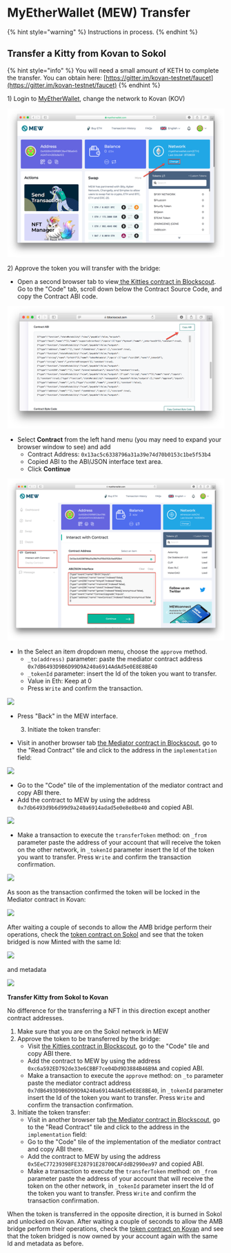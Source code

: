 # MyEtherWallet \(MEW\) Transfer

{% hint style="warning" %}
Instructions in process.
{% endhint %}

## **Transfer a Kitty from Kovan to Sokol** 

{% hint style="info" %}
You will need a small amount of KETH to complete the transfer.  You can obtain here: [https://gitter.im/kovan-testnet/faucet](https://gitter.im/kovan-testnet/faucet)
{% endhint %}

1\) Login to [MyEtherWallet](https://www.myetherwallet.com/), change the network to Kovan \(KOV\)

![Switch to the Kovan Network](../../.gitbook/assets/kov1.png)

2\) Approve the token you will transfer with the bridge:

* Open a second browser tab to view[ the Kitties contract in Blockscout](https://blockscout.com/eth/kovan/address/0x13ac5c6338796a31a39e74d70b0153c1be5f53b4/contracts). Go to the "Code" tab, scroll down below the Contract Source Code, and copy the Contract ABI code.

![Copy the Contract ABI](../../.gitbook/assets/copyabi.png)

* Select **Contract** from the left hand menu \(you may need to expand your browser window to see\) and add
  * Contract Address:  `0x13ac5c6338796a31a39e74d70b0153c1be5f53b4` 
  * Copied ABI to the ABI/JSON interface text area.
  * Click **Continue**

![Enter in Contract Address and Contract ABI](../../.gitbook/assets/mewkitties1.png)

* In the Select an item dropdown menu, choose the `approve` method. 
  *  `_to(address)` parameter: paste the mediator contract address `0x7dB6493D9B6D99D9A240a6914AdAd5e0E8E8BE40`
  *  `_tokenId` parameter: insert the Id of the token you want to transfer. 
  * Value in Eth: Keep at 0
  * Press `Write` and confirm the transaction.

![](https://i.imgur.com/bC4Yvoo.png)

* Press "Back" in the MEW interface.

   3. Initiate the token transfer:

* Visit in another browser tab [the Mediator contract in Blockscout](https://blockscout.com/eth/kovan/address/0x7db6493d9b6d99d9a240a6914adad5e0e8e8be40/read_contract), go to the "Read Contract" tile and click to the address in the `implementation` field:   

![](https://i.imgur.com/DuyKKde.png)

* Go to the "Code" tile of the implementation of the mediator contract and copy ABI there.
* Add the contract to MEW by using the address `0x7db6493d9b6d99d9a240a6914adad5e0e8e8be40` and copied ABI.

![](https://i.imgur.com/nZnGAm3.png)



* Make a transaction to execute the `transferToken` method: on `_from` parameter paste the address of your account that will receive the token on the other network, in `_tokenId` parameter insert the Id of the token you want to transfer. Press `Write` and confirm the transaction confirmation.

![](https://i.imgur.com/dMnwDXF.png)

As soon as the transaction confirmed the token will be locked in the Mediator contract in Kovan: 

![](https://i.imgur.com/gRwDC0O.png)

After waiting a couple of seconds to allow the AMB bridge perform their operations, check the [token contract on Sokol](https://blockscout.com/poa/sokol/tokens/0xc6a592ED792de33e6CBBF7ce04Dd9D3884B46B9A/inventory) and see that the token bridged is now Minted with the same Id: 

![](https://i.imgur.com/fgSUaYd.png)

and metadata

![](https://i.imgur.com/sVkIZSZ.png)

**Transfer Kitty from Sokol to Kovan**

No difference for the transferring a NFT in this direction except another contract addresses.

1. Make sure that you are on the Sokol network in MEW
2. Approve the token to be transferred by the bridge:
   * Visit [the Kitties contract in Blockscout](https://blockscout.com/poa/sokol/address/0xc6a592ED792de33e6CBBF7ce04Dd9D3884B46B9A/contracts), go to the "Code" tile and copy ABI there.
   * Add the contract to MEW by using the address `0xc6a592ED792de33e6CBBF7ce04Dd9D3884B46B9A` and copied ABI.
   * Make a transaction to execute the `approve` method: on `_to` parameter paste the mediator contract address `0x7dB6493D9B6D99D9A240a6914AdAd5e0E8E8BE40`, in `_tokenId` parameter insert the Id of the token you want to transfer. Press `Write` and confirm the transaction confirmation.
3. Initiate the token transfer:
   * Visit in another browser tab [the Mediator contract in Blockscout](https://blockscout.com/poa/sokol/address/0x5EeC77239398FE328791E28700CAFddB2990ea97/read_contract), go to the "Read Contract" tile and click to the address in the `implementation` field:
   * Go to the "Code" tile of the implementation of the mediator contract and copy ABI there.
   * Add the contract to MEW by using the address `0x5EeC77239398FE328791E28700CAFddB2990ea97` and copied ABI.
   * Make a transaction to execute the `transferToken` method: on `_from` parameter paste the address of your account that will receive the token on the other network, in `_tokenId` parameter insert the Id of the token you want to transfer. Press `Write` and confirm the transaction confirmation.

When the token is transferred in the opposite direction, it is burned in Sokol and unlocked on Kovan. After waiting a couple of seconds to allow the AMB bridge perform their operations, check the [token contract on Kovan](https://blockscout.com/eth/kovan/tokens/0x13AC5C6338796a31A39e74D70B0153C1bE5f53B4/inventory) and see that the token bridged is now owned by your account again with the same Id and metadata as before.

